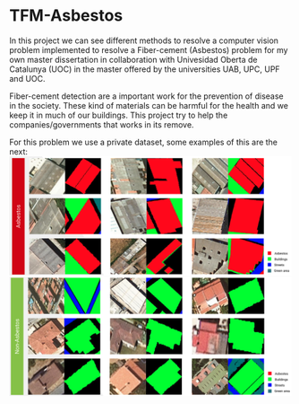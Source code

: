 # TFM-Asbestos

In this project we can see different methods to resolve a computer vision problem implemented to resolve a Fiber-cement (Asbestos) problem for my own master dissertation in collaboration with Univesidad Oberta de Catalunya (UOC) in the master offered by the universities UAB, UPC, UPF and UOC.

Fiber-cement detection are a important work for the prevention of disease in the society. These kind of materials can be harmful for the health and we keep it in much of our buildings. This project try to help the companies/governments that works in its remove.

For this problem we use a private dataset, some examples of this are the next:
![Images asbestos](dataset_examples/asbestos_grid.png)
![Images non-asbestos](dataset_examples/non-asbestos_grid.png)
